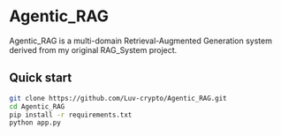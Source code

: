 # Agentic_RAG

Agentic_RAG is a multi-domain Retrieval-Augmented Generation system derived from my original RAG_System project.

## Quick start
```bash
git clone https://github.com/Luv-crypto/Agentic_RAG.git
cd Agentic_RAG
pip install -r requirements.txt
python app.py
